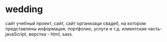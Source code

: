 # wedding
сайт
учебный проект, сайт, сайт организаци свадеб, на котором представлены информация, портфолио, услуги и т.д.  клиентская часть- javaScript, верстка - html, sass.
